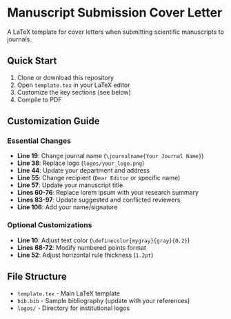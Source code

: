 # Manuscript Submission Cover Letter

A LaTeX template for cover letters when submitting scientific manuscripts to journals.

## Quick Start

1. Clone or download this repository
2. Open `template.tex` in your LaTeX editor
3. Customize the key sections (see below)
4. Compile to PDF

## Customization Guide

### Essential Changes
- **Line 19**: Change journal name (`\journalname{Your Journal Name}`)
- **Line 38**: Replace logo (`logos/your_logo.png`)
- **Line 44**: Update your department and address
- **Line 55**: Change recipient (`Dear Editor` or specific name)
- **Line 57**: Update your manuscript title
- **Lines 60-76**: Replace lorem ipsum with your research summary
- **Lines 83-97**: Update suggested and conflicted reviewers
- **Line 106**: Add your name/signature

### Optional Customizations
- **Line 10**: Adjust text color (`\definecolor{mygray}{gray}{0.2}`)
- **Lines 68-72**: Modify numbered points format
- **Line 52**: Adjust horizontal rule thickness (`1.2pt`)

## File Structure
- `template.tex` - Main LaTeX template
- `bib.bib` - Sample bibliography (update with your references)
- `logos/` - Directory for institutional logos
